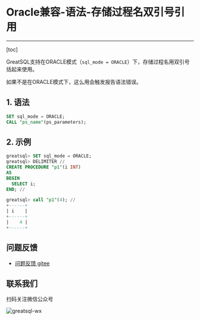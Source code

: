 # Oracle兼容-语法-存储过程名双引号引用
---
[toc]

GreatSQL支持在ORACLE模式（`sql_mode = ORACLE`）下，存储过程名用双引号括起来使用。

如果不是在ORACLE模式下，这么用会触发报告语法错误。

## 1. 语法

```sql
SET sql_mode = ORACLE;
CALL "ps_name"(ps_parameters);
```

## 2. 示例

```sql
greatsql> SET sql_mode = ORACLE;
greatsql> DELIMITER //
CREATE PROCEDURE "p1"(i INT)
AS
BEGIN
  SELECT i;
END; //

greatsql> call "p1"(4); //
+------+
| i    |
+------+
|    4 |
+------+
```



**问题反馈**
---
- [问题反馈 gitee](https://gitee.com/GreatSQL/GreatSQL-Manual/issues)


**联系我们**
---

扫码关注微信公众号

![greatsql-wx](../greatsql-wx.jpg)
